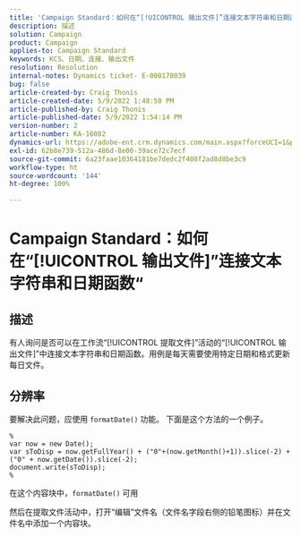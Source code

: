 ```yaml
---
title: 'Campaign Standard：如何在“[!UICONTROL 输出文件]”连接文本字符串和日期函数“'
description: 描述
solution: Campaign
product: Campaign
applies-to: Campaign Standard
keywords: KCS、日期、连接、输出文件
resolution: Resolution
internal-notes: Dynamics ticket- E-000178039
bug: false
article-created-by: Craig Thonis
article-created-date: 5/9/2022 1:48:50 PM
article-published-by: Craig Thonis
article-published-date: 5/9/2022 1:54:14 PM
version-number: 2
article-number: KA-16082
dynamics-url: https://adobe-ent.crm.dynamics.com/main.aspx?forceUCI=1&pagetype=entityrecord&etn=knowledgearticle&id=abd60abc-9ecf-ec11-a7b5-00224809c196
exl-id: 62b8e739-512a-486d-8e00-39ace72c7ecf
source-git-commit: 6a23faae10364181be7dedc2f408f2ad8d8be3c9
workflow-type: ht
source-wordcount: '144'
ht-degree: 100%

---
```


# Campaign Standard：如何在“[!UICONTROL 输出文件]”连接文本字符串和日期函数“

## 描述


有人询问是否可以在工作流“[!UICONTROL 提取文件]”活动的“[!UICONTROL 输出文件]”中连接文本字符串和日期函数。用例是每天需要使用特定日期和格式更新每日文件。


## 分辨率


要解决此问题，应使用 `formatDate()` 功能。 下面是这个方法的一个例子。

```
%
var now = new Date();
var sToDisp = now.getFullYear() + ("0"+(now.getMonth()+1)).slice(-2) + ("0" + now.getDate()).slice(-2);
document.write(sToDisp);
%
```

在这个内容块中，`formatDate()` 可用

然后在提取文件活动中，打开“编辑”文件名（文件名字段右侧的铅笔图标）并在文件名中添加一个内容块。
